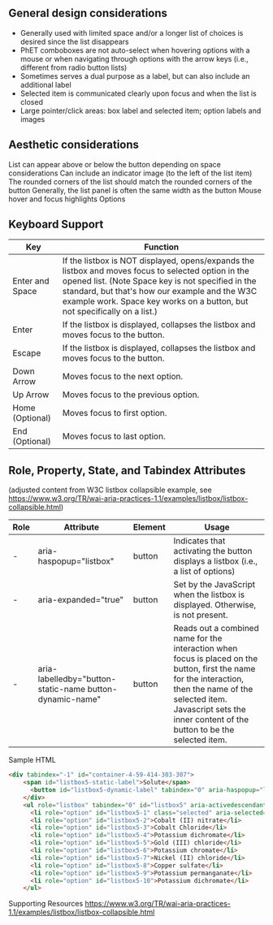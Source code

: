 ## General design considerations

* Generally used with limited space and/or a longer list of choices is desired since the list disappears
* PhET comboboxes are not auto-select when hovering options with a mouse or when navigating through options with the arrow keys (i.e., different from radio button lists)
* Sometimes serves a dual purpose as a label, but can also include an additional label
* Selected item is communicated clearly upon focus and when the list is closed
* Large pointer/click areas: box label and selected item; option labels and images

## Aesthetic considerations
List can appear above or below the button depending on space considerations
Can include an indicator image (to the left of the list item)
The rounded corners of the list should match the rounded corners of the button
Generally, the list panel is often the same width as the button
Mouse hover and focus highlights
Options

## Keyboard Support
| Key        | Function |
| ------------- |-------------|
| Enter and Space | If the listbox is NOT displayed, opens/expands the listbox and moves focus to selected option in the opened list. (Note Space key is not specified in the standard, but that's how our example and the W3C example work. Space key works on a button, but not specifically on a list.) |
| Enter | If the listbox is displayed, collapses the listbox and moves focus to the button. |
| Escape | If the listbox is displayed, collapses the listbox and moves focus to the button. |
| Down Arrow | Moves focus to the next option. |
| Up Arrow | Moves focus to the previous option. |
| Home (Optional) | Moves focus to first option. |
| End (Optional) | Moves focus to last option. |

## Role, Property, State, and Tabindex Attributes
(adjusted content from W3C listbox collapsible example, see https://www.w3.org/TR/wai-aria-practices-1.1/examples/listbox/listbox-collapsible.html)

| Role | Attribute | Element | Usage |
| ------------- |-------------| ------------- |-------------|
|  -    | aria-haspopup="listbox" | button | Indicates that activating the button displays a listbox (i.e., a list of options) |
|   -   | aria-expanded="true" |  button |  Set by the JavaScript when the listbox is displayed.  Otherwise, is not present. |
|   -   | aria-labelledby="button-static-name button-dynamic-name" |  button |  Reads out a combined name for the interaction when focus is placed on the button, first the name for the interaction, then the name of the selected item. Javascript sets the inner content of the button to be the selected item. |

Sample HTML
```html
<div tabindex="-1" id="container-4-59-414-303-307">
    <span id="listbox5-static-label">Solute</span>
      <button id="listbox5-dynamic-label" tabindex="0" aria-haspopup="listbox" aria-labelledby="listbox5-static-label listbox5-dynamic-label">Drink Mix</button>
    </div>
    <ul role="listbox" tabindex="0" id="listbox5" aria-activedescendant="listbox5-1" aria-labelledby="listbox5-static-label" style="list-style:none;">
      <li role="option" id="listbox5-1" class="selected" aria-selected="true">Drink mix</li>
      <li role="option" id="listbox5-2">Cobalt (II) nitrate</li>
      <li role="option" id="listbox5-3">Cobalt Chloride</li>
      <li role="option" id="listbox5-4">Potassium dichromate</li>
      <li role="option" id="listbox5-5">Gold (III) chloride</li>
      <li role="option" id="listbox5-6">Potassium chromate</li>
      <li role="option" id="listbox5-7">Nickel (II) chloride</li>
      <li role="option" id="listbox5-8">Copper sulfate</li>
      <li role="option" id="listbox5-9">Potassium permanganate</li>
      <li role="option" id="listbox5-10">Potassium dichromate</li>
    </ul>
```
Supporting Resources
https://www.w3.org/TR/wai-aria-practices-1.1/examples/listbox/listbox-collapsible.html

